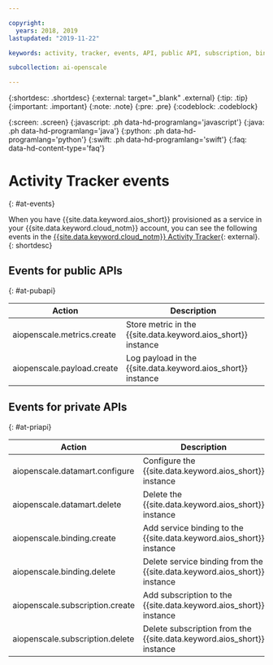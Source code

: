 ```yaml
---

copyright:
  years: 2018, 2019
lastupdated: "2019-11-22"

keywords: activity, tracker, events, API, public API, subscription, binding

subcollection: ai-openscale

---
```


{:shortdesc: .shortdesc}
{:external: target="_blank" .external}
{:tip: .tip}
{:important: .important}
{:note: .note}
{:pre: .pre}
{:codeblock: .codeblock}

{:screen: .screen}
{:javascript: .ph data-hd-programlang='javascript'}
{:java: .ph data-hd-programlang='java'}
{:python: .ph data-hd-programlang='python'}
{:swift: .ph data-hd-programlang='swift'}
{:faq: data-hd-content-type='faq'}

# Activity Tracker events
{: #at-events}

When you have {{site.data.keyword.aios_short}} provisioned as a service in your {{site.data.keyword.cloud_notm}} account, you can see the following events in the [{{site.data.keyword.cloud_notm}} Activity Tracker](/docs/services/cloud-activity-tracker?topic=cloud-activity-tracker-activity_tracker_ov){: external}.
{: shortdesc}

## Events for public APIs
{: #at-pubapi}

| Action | Description |
| -- | -- |
| aiopenscale.metrics.create | Store metric in the {{site.data.keyword.aios_short}} instance |
| aiopenscale.payload.create | Log payload in the {{site.data.keyword.aios_short}} instance |

## Events for private APIs
{: #at-priapi}

| Action | Description |
| -- | -- |
| aiopenscale.datamart.configure | Configure the {{site.data.keyword.aios_short}} instance |
| aiopenscale.datamart.delete | Delete the {{site.data.keyword.aios_short}} instance |
| aiopenscale.binding.create | Add service binding to the {{site.data.keyword.aios_short}} instance |
| aiopenscale.binding.delete | Delete service binding from the {{site.data.keyword.aios_short}} instance |
| aiopenscale.subscription.create | Add subscription to the {{site.data.keyword.aios_short}} instance |
| aiopenscale.subscription.delete | Delete subscription from the {{site.data.keyword.aios_short}} instance |

